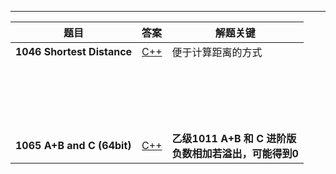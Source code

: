

---

| 题目                           | 答案                          | 解题关键                                                     |
| ------------------------------ | :---------------------------- | ------------------------------------------------------------ |
| **1046 Shortest Distance**     | [C++](/Advanced/C++/1046.cpp) | 便于计算距离的方式                                           |
|                                |                               |                                                              |
|                                |                               |                                                              |
|                                |                               |                                                              |
|                                |                               |                                                              |
|                                |                               |                                                              |
|                                |                               |                                                              |
|                                |                               |                                                              |
|                                |                               |                                                              |
|                                |                               |                                                              |
|                                |                               |                                                              |
|                                |                               |                                                              |
|                                |                               |                                                              |
|                                |                               |                                                              |
|                                |                               |                                                              |
|                                |                               |                                                              |
|                                |                               |                                                              |
|                                |                               |                                                              |
|                                |                               |                                                              |
| **1065** **A+B and C (64bit)** | [C++](/Advanced/C++/1065.cpp) | **乙级1011** **A+B 和 C 进阶版**<br />**负数相加若溢出，可能得到0** |